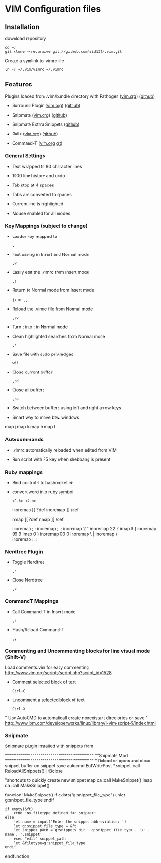 # VIM Configuration files


## Installation

download repository

    cd ~/
    git clone --recursive git://github.com/sid137/.vim.git

Create a symlink to .vimrc file
    
    ln -s ~/.vim/vimrc ~/.vimrc




## Features


Plugins loaded from .vim/bundle directory with Pathogen
([vim.org](http://www.vim.org/scripts/script.php?script_id=2332))
([github](http://github.com/tpope/vim-pathogen))


*   Surround Plugin ([vim.org](http://www.vim.org/scripts/script.php?script_id=1697))
    ([github](http://github.com/tpope/vim-surround))

*   Snipmate 
    ([vim.org](http://www.vim.org/scripts/script.php?script_id=2540))
    ([github](http://github.com/msanders/snipmate.vim))

*   Snipmate Extrra Snippets
    ([github](git://github.com/scrooloose/snipmate-snippets.git))

*   Rails
    ([vim.org](http://www.vim.org/scripts/script.php?script_id=1567))
    ([github](http://github.com/tpope/vim-rails))

*   Command-T
    ([vim.org](http://www.vim.org/scripts/script.php?script_id=3025)
    [git](git://git.wincent.com/command-t.git))


### General Settings

* Text wrapped to 80 character lines
  
* 1000 line history and undo

* Tab stop at 4 spaces

* Tabs are converted to spaces

* Current line is highlighted

* Mouse enabled for all modes


### Key Mappings  (subject to change)

* Leader key mapped to 
  
    `,`


* Fast saving in Insert and Normal mode

    `,w`


* Easily edit the .vimrc from Insert mode

    `,e`


* Return to Normal mode from Insert mode

    `jk`    or  `,,`

* Reload the .vimrc file from Normal mode

    `,sv`

* Turn ; into : in Normal mode


* Clean highlighted searches from Normal mode

    `,/`


* Save file with sudo priviledges

    `w!!`


* Close current buffer

    `,bd`


* Close all buffers

    `,ba`


* Switch between buffers using left and right arrow keys

    
* Smart way to move btw. windows

map <C-j> <C-W>j
map <C-k> <C-W>k
map <C-h> <C-W>h
map <C-l> <C-W>l


### Autocommands

* .vimrc automatically reloaded when edited from VIM


* Run script with F5 key when shebbang is present


### Ruby mappings

* Bind control-l to hashrocket =>

* convert word into ruby symbol
    
    `<C-k> <C-o>`
   
    inoremap <buffer> [[ ?def <CR>
    inoremap <buffer> ]] /def <CR>

    nmap <buffer> [[ ?def <CR>
    nmap <buffer> ]] /def <CR>

    inoremap <buffer> ; :
    inoremap <buffer> ;; ;
    inoremap <buffer> 2 "
    inoremap <buffer> 22 2
    imap <buffer> 9 (
    inoremap <buffer> 99 9
    imap <buffer> 0 )
    inoremap <buffer> 00 0
    inoremap <buffer> \ |
    inoremap <buffer> \\ \
    inoremap <buffer> ;; ;

### Nerdtree Plugin 

* Toggle Nerdtree

    `,n`

* Close Nerdtree

    `,N`


### CommandT Mappings


* Call Command-T in Insert mode

    `,t`

* Flush/Reload Command-T 

    
    `,y`


### Commenting and Uncommenting blocks for line visual mode (Shift-V)
Load comments.vim for easy commenting
 http://www.vim.org/scripts/script.php?script_id=1528

* Comment selected block of text

    `Ctrl-C`   
        
* Uncomment a selected block of text

    `Ctrl-X`



" Use AutoCMD to automaticall create nonexistant directories on save
" http://www.ibm.com/developerworks/linux/library/l-vim-script-5/index.html


### Snipmate
Snipmate plugin installed with snippets from 


"""""""""""""""""""""""""""""""""""""""""""""
""Snipmate Mod
"""""""""""""""""""""""""""""""""""""""""""""
" Reload snippets and close snippet buffer on snippet save
autocmd BufWritePost *.snippet :call ReloadAllSnippets() | :Bclose

"shortcuts to quickly create new snippet
map <Leader>ca :call MakeSnippet()<CR>
imap <Leader>ca <ESC> :call MakeSnippet()<CR>

function! MakeSnippet()
	if exists("g:snippet_file_type")
		unlet g:snippet_file_type
	endif

	if empty(&ft)
		echo "No filetype defined for snippet"
	else
		let name = input('Enter the snippet abbreviation: ')
		let g:snippet_file_type = &ft
		let snippet_path = g:snippets_dir . g:snippet_file_type . '/' . name . '.snippet'
		exec "edit" snippet_path
		let &filetype=g:snippet_file_type
	endif
endfunction


